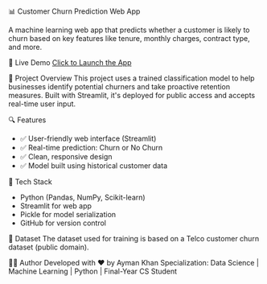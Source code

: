 📊 Customer Churn Prediction Web App

A machine learning web app that predicts whether a customer is likely to churn based on key features like tenure, monthly charges, contract type, and more.

🚀 Live Demo
 [Click to Launch the App](https://churnbyayman.streamlit.app/)

📌 Project Overview
This project uses a trained classification model to help businesses identify potential churners and take proactive retention measures. Built with Streamlit, it's deployed for public access and accepts real-time user input.

🔍 Features
- ✅ User-friendly web interface (Streamlit)
- ✅ Real-time prediction: Churn or No Churn
- ✅ Clean, responsive design
- ✅ Model built using historical customer data

🧰 Tech Stack
- Python (Pandas, NumPy, Scikit-learn)
- Streamlit for web app
- Pickle for model serialization
- GitHub for version control

📂 Dataset
The dataset used for training is based on a Telco customer churn dataset (public domain).

🧑‍💻 Author
Developed with ❤️ by Ayman Khan
Specialization: Data Science | Machine Learning | Python | Final-Year CS Student
